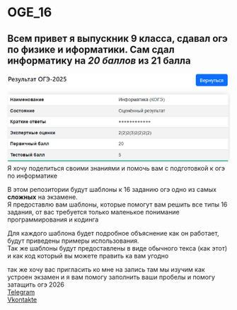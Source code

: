 # OGE_16 #
 ## Всем привет я выпускник 9 класса, сдавал огэ по физике и иформатики. Сам сдал информатику на ***20 баллов*** из 21 балла ##

![фото](img.png)\
Я хочу поделиться своими знаниями и помочь вам с подготовкой к огэ по информатике

В этом репозитории будут шаблоны к 16 заданию огэ одно из самых **сложных** на экзамене.\
Я предоставлю вам шаблоны, которые помогут вам решить все типы 16 задания, от вас требуется только маленькое понимание программирования и кодинга

Для каждого шаблона будет подробное объяснение как он работает, будут приведены примеры использования.\
Так же шаблоны будут предоставлены в виде обычного текса (как этот) и как код который вы можете править ка вам угодно 

так же хочу вас пригласить ко мне на запись там мы изучим как устроен экзамен и я вам помогу заполнить ваши пробелы и помогу затащить огэ 2026\
[Telegram](https://t.me/emer0ld "Ссылка на связь со мной в телеграмме")\
[Vkontakte](https://m.vk.com/molniya66 "Ссылка на связь со мной в Вконтакте")
